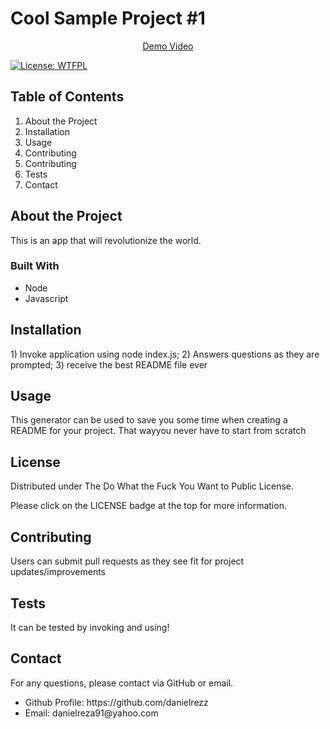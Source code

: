 <h1>
    Cool Sample Project #1
</h1>

<p style="text-align:center"><a href="https://www.youtube.com" target="_blank">Demo Video</a></p>

[![License: WTFPL](https://img.shields.io/badge/License-WTFPL-brightgreen.svg)](http://www.wtfpl.net/about/)

<h2>
    Table of Contents
</h2>

<ol>
    <li><a href="#about" style= "text-decoration:none">About the Project</a></li>
    <li><a href="#installation" style= "text-decoration:none">Installation</a></li>
    <li><a href="#usage" style= "text-decoration:none">Usage</a></li>
    <li><a href="#license" style= "text-decoration:none">Contributing</a></li>
    <li><a href="#contributing" style= "text-decoration:none">Contributing</a></li>
    <li><a href="#tests" style= "text-decoration:none">Tests</a></li>
    <li><a href="#contact" style= "text-decoration:none">Contact</a></li>
</ol>
    
<h2 id="about">
    About the Project
</h2>
    
<p>
    This is an app that will revolutionize the world.
</p>

<h3>Built With</h3>

<ul>
    <li>Node</li>
    <li>Javascript</li>
</ul>
    
<h2 id="installation">
    Installation
</h2>
    
<p>
    1) Invoke application using node index.js; 2) Answers questions as they are prompted; 3) receive the best README file ever
</p>
    
<h2 id="usage">
    Usage
</h2>
    
<p>
    This generator can be used to save you some time when creating a README for your project. That wayyou never have to start from scratch
</p>

<h2 id="license">
    License
</h2>
    
<p>
    Distributed under The Do What the Fuck You Want to Public License.
</p>
<p>
    Please click on the LICENSE badge at the top for more information.
</p>

<h2 id="contributing">
    Contributing
</h2>
    
<p>
    Users can submit pull requests as they see fit for project updates/improvements
</p>

<h2 id="tests">
    Tests
</h2>
    
<p>
    It can be tested by invoking and using!
</p>

<h2 id="contact">
    Contact
</h2>

<p>For any questions, please contact via GitHub or email.</p>
    
<ul>
    <li>Github Profile: https://github.com/danielrezz</li>
    <li>Email: danielreza91@yahoo.com</li>
</ul>